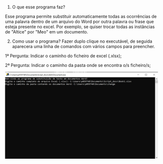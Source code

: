 
1. O que esse programa faz?

Esse programa permite substituir automaticamente todas as ocorrências de uma palavra dentro de um arquivo do Word por outra palavra ou frase que esteja presente no excel. Por exemplo, se quiser trocar todas as instâncias de "Altice" por "Meo" em um documento.

2. Como usar o programa?
Fazer duplo clique no executável, de seguida aparecera uma linha de comandos com vários campos  para preencher.


1ª Pergunta:
Indicar o caminho do ficheiro de excel (.xlsx);

2ª Pergunta:
Indicar o caminho da pasta onde se encontra o/s ficheiro/s;


![Imagem de Exemplo](Imagens\script.png)





